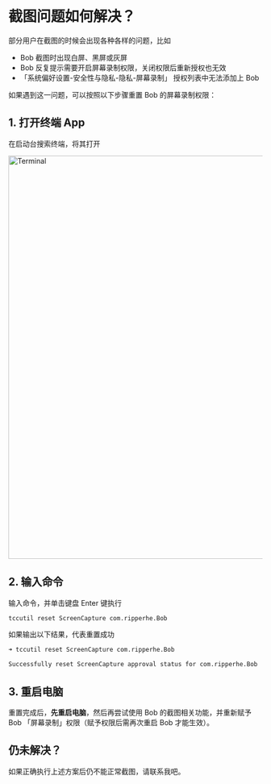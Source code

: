 # 截图问题如何解决？

部分用户在截图的时候会出现各种各样的问题，比如

* Bob 截图时出现白屏、黑屏或灰屏
* Bob 反复提示需要开启屏幕录制权限，关闭权限后重新授权也无效
* 「系统偏好设置-安全性与隐私-隐私-屏幕录制」 授权列表中无法添加上 Bob

如果遇到这一问题，可以按照以下步骤重置 Bob 的屏幕录制权限：

## 1. 打开终端 App

在启动台搜索终端，将其打开

<img src="https://gh.wwang.de/ripperhe/oss/master/2021/0825/Xnip2021-08-25_16-39-22.png" alt="Terminal" width=800 />

## 2. 输入命令

输入命令，并单击键盘 Enter 键执行

```bash
tccutil reset ScreenCapture com.ripperhe.Bob
```

如果输出以下结果，代表重置成功

``` bash
➜ tccutil reset ScreenCapture com.ripperhe.Bob

Successfully reset ScreenCapture approval status for com.ripperhe.Bob
```

## 3. 重启电脑

重置完成后，**先重启电脑**，然后再尝试使用 Bob 的截图相关功能，并重新赋予 Bob 「屏幕录制」权限（赋予权限后需再次重启 Bob 才能生效）。

## 仍未解决？

如果正确执行上述方案后仍不能正常截图，请联系我吧。





